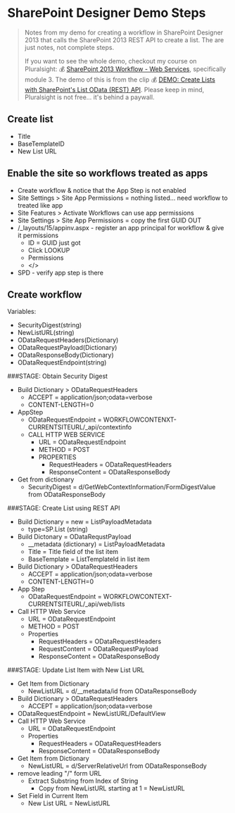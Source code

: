 SharePoint Designer Demo Steps
==============================
> Notes from my demo for creating a workflow in SharePoint Designer 2013 that calls the SharePoint 2013 REST API to create a list. The are just notes, not complete steps. 
> 
> If you want to see the whole demo, checkout my course on Pluralsight: :moneybag: [SharePoint 2013 Workflow - Web Services](http://pluralsight.com/training/Courses/TableOfContents/sharepoint-2013-workflow-web-services), specifically module 3. The demo of this is from the clip :moneybag: [DEMO: Create Lists with SharePoint's List OData (REST) API](http://pluralsight.com/training/Courses/TableOfContents/sharepoint-2013-workflow-web-services). Please keep in mind, Pluralsight is not free... it's behind a paywall. 


Create list
-----------
- Title
- BaseTemplateID
- New List URL

Enable the site so workflows treated as apps
--------------------------------------------
- Create workflow & notice that the App Step is not enabled
- Site Settings > Site App Permissions = nothing listed… need workflow to treated like app
- Site Features > Activate Workflows can use app permissions
- Site Settings > Site App Permissions = copy the first GUID OUT
- /_layouts/15/appinv.aspx - register an app principal for workflow & give it permissions
   - ID = GUID just got
   - Click LOOKUP
   - Permissions
   - <AppPermissionRequests><AppPermissionRequest Scope="http://sharepoint/content/sitecollection/web" Right="FullControo"/></>
- SPD - verify app step is there

Create workflow
---------------

Variables: 
   - SecurityDigest(string)
   - NewListURL(string)
   - ODataRequestHeaders(Dictionary)
   - ODataRequestPayload(Dictionary)
   - ODataResponseBody(Dictionary)
   - ODataRequestEndpoint(string)

###STAGE: Obtain Security Digest
- Build Dictionary > ODataRequestHeaders
   - ACCEPT = application/json;odata=verbose
   - CONTENT-LENGTH=0
- AppStep
   - ODataRequestEndpoint = WORKFLOWCONTENXT-CURRENTSITEURL/_api/contextinfo
   - CALL HTTP WEB SERVICE
      - URL = ODataRequestEndpoint
      - METHOD = POST
      - PROPERTIES
         - RequestHeaders = ODataRequestHeaders
         - ResponseContent = ODataResponseBody
- Get from dictionary
   - SecurityDigest = d/GetWebContextInformation/FormDigestValue from ODataResponseBody

###STAGE: Create List using REST API
- Build Dictionary = new = ListPayloadMetadata
   - type=SP.List (string)
- Build Dictonary = ODataRequstPayload
   - __metadata (dictionary) = ListPayloadMetadata
   - Title = Title field of the list item
   - BaseTemplate = ListTemplateId in list item
- Build Dictionary > ODataRequestHeaders
   - ACCEPT = application/json;odata=verbose
   - CONTENT-LENGTH=0
- App Step
   - ODataRequestEndpoint = WORKFLOWCONTEXT-CURRENTSITEURL/_api/web/lists
- Call HTTP Web Service
   - URL = ODataRequestEndpoint
   - METHOD = POST
   - Properties
      - RequestHeaders = ODataRequestHeaders
      - RequestContent = ODataRequestPayload
      - ResponseContent = ODataResponseBody

###STAGE: Update List Item with New List URL
- Get Item from Dictionary
   - NewListURL = d/__metadata/id from ODataResponseBody
- Build Dictionary > ODataRequestHeaders
   - ACCEPT = application/json;odata=verbose
- ODataRequestEndpoint = NewListURL/DefaultView
- Call HTTP Web Service
   - URL = ODataRequestEndpoint
   - Properties
      - RequestHeaders = ODataRequestHeaders
      - ResponseContent = ODataResponseBody
- Get Item from Dictionary
   - NewListURL = d/ServerRelativeUrl from ODataResponseBody
- remove leading "/" form URL
   - Extract Substring from Index of String
      - Copy from NewListURL starting at 1 = NewListURL
- Set Field in Current Item
   - New List URL = NewListURL